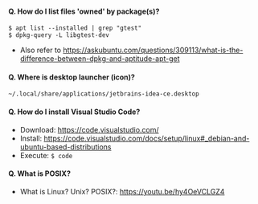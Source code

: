 #### Q. How do I list files 'owned' by package(s)?
```
$ apt list --installed | grep "gtest"
$ dpkg-query -L libgtest-dev
```
- Also refer to https://askubuntu.com/questions/309113/what-is-the-difference-between-dpkg-and-aptitude-apt-get

#### Q. Where is desktop launcher (icon)?
`~/.local/share/applications/jetbrains-idea-ce.desktop`

#### Q. How do I install Visual Studio Code?
- Download: https://code.visualstudio.com/
- Install: https://code.visualstudio.com/docs/setup/linux#_debian-and-ubuntu-based-distributions
- Execute: `$ code`

#### Q. What is POSIX?
- What is Linux? Unix? POSIX?: https://youtu.be/hy4OeVCLGZ4
